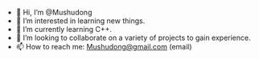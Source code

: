 - 👋 Hi, I’m @Mushudong
- 👀 I’m interested in learning new things.
- 🌱 I’m currently learning C++.
- 💞️ I’m looking to collaborate on a variety of projects to gain experience.
- 📫 How to reach me: Mushudong@gmail.com (email)

<!---
Mushudong/Mushudong is a ✨ special ✨ repository because its `README.md` (this file) appears on your GitHub profile.
You can click the Preview link to take a look at your changes.
--->
